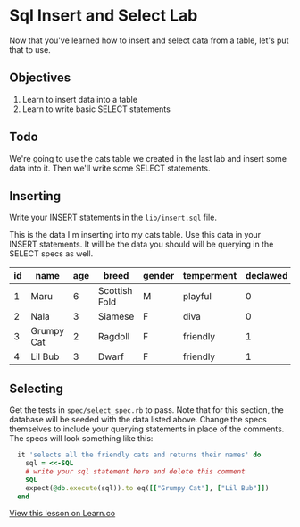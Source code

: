 

# Sql Insert and Select Lab

Now that you've learned how to insert and select data from a table, let's put that to use.

## Objectives

1. Learn to insert data into a table
2. Learn to write basic SELECT statements

## Todo

We're going to use the cats table we created in the last lab and insert some data into it. Then we'll write some SELECT statements.


## Inserting

Write your INSERT statements in the `lib/insert.sql` file.

This is the data I'm inserting into my cats table. Use this data in your INSERT statements. It will be the data you should will be querying in the SELECT specs as well.

|id |name|age|breed|gender|temperment|declawed|
|---|----|---|-----|------|----------|--------|
|1  |Maru| 6 |Scottish Fold|M|playful|0|
|2  |Nala| 3 |Siamese|F|diva|0|
|3  |Grumpy Cat|2|Ragdoll|F|friendly|1|
|4  |Lil Bub|3|Dwarf|F|friendly|1|

## Selecting

Get the tests in `spec/select_spec.rb` to pass. Note that for this section, the database will be seeded with the data listed above. Change the specs themselves to include your querying statements in place of the comments. The specs will look something like this:

```ruby
  it 'selects all the friendly cats and returns their names' do 
    sql = <<-SQL
    # write your sql statement here and delete this comment
    SQL
    expect(@db.execute(sql)).to eq([["Grumpy Cat"], ["Lil Bub"]])
  end
```

<a href='https://learn.co/lessons/sql-insert-select-lab' data-visibility='hidden'>View this lesson on Learn.co</a>
